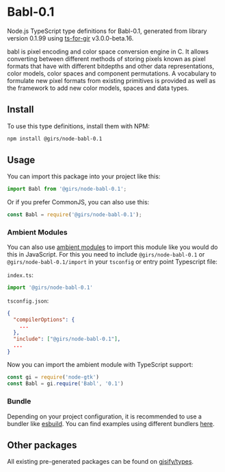 
# Babl-0.1

Node.js TypeScript type definitions for Babl-0.1, generated from library version 0.1.99 using [ts-for-gir](https://github.com/gjsify/ts-for-gir) v3.0.0-beta.16.

babl is pixel encoding and color space conversion engine in C. It allows converting between different methods of storing pixels known as pixel formats that have with different bitdepths and other data representations, color models, color spaces and component permutations. A vocabulary to formulate new pixel formats from existing primitives is provided as well as the framework to add new color models, spaces and data types.

## Install

To use this type definitions, install them with NPM:
```bash
npm install @girs/node-babl-0.1
```

## Usage

You can import this package into your project like this:
```ts
import Babl from '@girs/node-babl-0.1';
```

Or if you prefer CommonJS, you can also use this:
```ts
const Babl = require('@girs/node-babl-0.1');
```

### Ambient Modules

You can also use [ambient modules](https://github.com/gjsify/ts-for-gir/tree/main/packages/cli#ambient-modules) to import this module like you would do this in JavaScript.
For this you need to include `@girs/node-babl-0.1` or `@girs/node-babl-0.1/import` in your `tsconfig` or entry point Typescript file:

`index.ts`:
```ts
import '@girs/node-babl-0.1'
```

`tsconfig.json`:
```json
{
  "compilerOptions": {
    ...
  },
  "include": ["@girs/node-babl-0.1"],
  ...
}
```

Now you can import the ambient module with TypeScript support: 

```ts
const gi = require('node-gtk')
const Babl = gi.require('Babl', '0.1')
```


### Bundle

Depending on your project configuration, it is recommended to use a bundler like [esbuild](https://esbuild.github.io/). You can find examples using different bundlers [here](https://github.com/gjsify/ts-for-gir/tree/main/examples).

## Other packages

All existing pre-generated packages can be found on [gjsify/types](https://github.com/gjsify/types).


